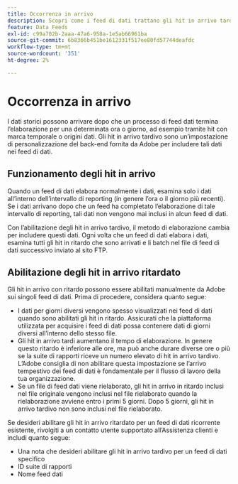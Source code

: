 ```yaml
---
title: Occorrenza in arrivo
description: Scopri come i feed di dati trattano gli hit in arrivo tardivo.
feature: Data Feeds
exl-id: c99a702b-2aaa-47a6-958a-1e5ab66961ba
source-git-commit: 6b8366b451be1612331f517ee80fd57744deafdc
workflow-type: tm+mt
source-wordcount: '351'
ht-degree: 2%

---
```


# Occorrenza in arrivo

I dati storici possono arrivare dopo che un processo di feed dati termina l’elaborazione per una determinata ora o giorno, ad esempio tramite hit con marca temporale o origini dati. Gli hit in arrivo tardivo sono un’impostazione di personalizzazione del back-end fornita da Adobe per includere tali dati nei feed di dati.

## Funzionamento degli hit in arrivo

Quando un feed di dati elabora normalmente i dati, esamina solo i dati all’interno dell’intervallo di reporting (in genere l’ora o il giorno più recenti). Se i dati arrivano dopo che un feed ha completato l’elaborazione di tale intervallo di reporting, tali dati non vengono mai inclusi in alcun feed di dati.

Con l’abilitazione degli hit in arrivo tardivo, il metodo di elaborazione cambia per includere questi dati. Ogni volta che un feed di dati elabora i dati, esamina tutti gli hit in ritardo che sono arrivati e li batch nel file di feed di dati successivo inviato al sito FTP.

## Abilitazione degli hit in arrivo ritardato

Gli hit in arrivo con ritardo possono essere abilitati manualmente da Adobe sui singoli feed di dati. Prima di procedere, considera quanto segue:

* I dati per giorni diversi vengono spesso visualizzati nei feed di dati quando sono abilitati gli hit in ritardo. Assicurati che la piattaforma utilizzata per acquisire i feed di dati possa contenere dati di giorni diversi all’interno dello stesso file.
* Gli hit in arrivo tardi aumentano il tempo di elaborazione. In genere questo ritardo è inferiore alle ore, ma può anche durare diverse ore o più se la suite di rapporti riceve un numero elevato di hit in arrivo tardivo. L’Adobe consiglia di non abilitare questa impostazione se l’arrivo tempestivo dei feed di dati è fondamentale per il flusso di lavoro della tua organizzazione.
* Se un file di feed dati viene rielaborato, gli hit in arrivo in ritardo inclusi nel file originale vengono inclusi nel file rielaborato quando la rielaborazione avviene entro i primi 5 giorni. Dopo 5 giorni, gli hit in arrivo tardivo non sono inclusi nel file rielaborato.

Se desideri abilitare gli hit in arrivo ritardato per un feed di dati ricorrente esistente, rivolgiti a un contatto utente supportato all’Assistenza clienti e includi quanto segue:

* Una nota che desideri abilitare gli hit in arrivo tardivo per un feed di dati specifico
* ID suite di rapporti
* Nome feed dati
